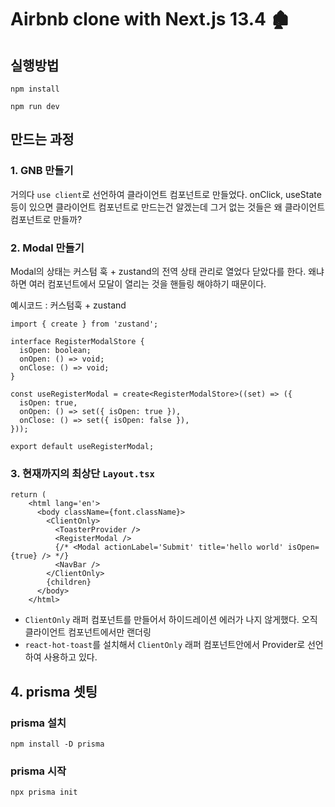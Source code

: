# Airbnb clone with Next.js 13.4 🏚

## 실행방법

```shell
npm install

npm run dev
```

## 만드는 과정

### 1. GNB 만들기

거의다 `use client`로 선언하여 클라이언트 컴포넌트로 만들었다. onClick, useState등이 있으면 클라이언트 컴포넌트로 만드는건 알겠는데 그거 없는 것들은 왜 클라이언트 컴포넌트로 만들까?

### 2. Modal 만들기

Modal의 상태는 커스텀 훅 + zustand의 전역 상태 관리로 열었다 닫았다를 한다. 왜냐하면 여러 컴포넌트에서 모달이 열리는 것을 핸들링 해야하기 때문이다.
<br/>

예시코드 : 커스텀훅 + zustand

```tsx
import { create } from 'zustand';

interface RegisterModalStore {
  isOpen: boolean;
  onOpen: () => void;
  onClose: () => void;
}

const useRegisterModal = create<RegisterModalStore>((set) => ({
  isOpen: true,
  onOpen: () => set({ isOpen: true }),
  onClose: () => set({ isOpen: false }),
}));

export default useRegisterModal;
```

### 3. 현재까지의 최상단 `Layout.tsx`

```tsx
return (
    <html lang='en'>
      <body className={font.className}>
        <ClientOnly>
          <ToasterProvider />
          <RegisterModal />
          {/* <Modal actionLabel='Submit' title='hello world' isOpen={true} /> */}
          <NavBar />
        </ClientOnly>
        {children}
      </body>
    </html>
```

- `ClientOnly` 래퍼 컴포넌트를 만들어서 하이드레이션 에러가 나지 않게했다. 오직 클라이언트 컴포넌트에서만 랜더링
- `react-hot-toast`를 설치해서 `ClientOnly` 래퍼 컴포넌트안에서 Provider로 선언하여 사용하고 있다.

## 4. prisma 셋팅

### prisma 설치

```shell
npm install -D prisma
```

### prisma 시작

```shell
npx prisma init
```

